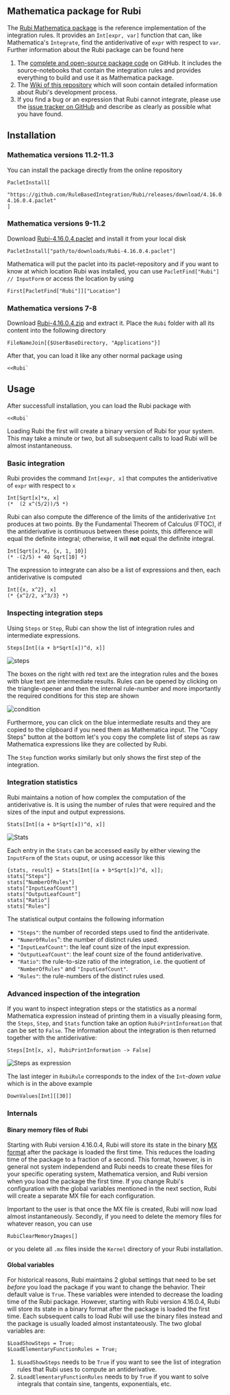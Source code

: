 ## Mathematica package for Rubi

The [Rubi Mathematica package](https://github.com/RuleBasedIntegration/Rubi) is the reference implementation
of the integration rules.
It provides an `Int[expr, var]` function that can, like Mathematica's `Integrate`, find the antiderivative of `expr` 
with respect to `var`. 
Further information about the Rubi package can be found here

1. The [complete and open-source package code](https://github.com/RuleBasedIntegration/Rubi) on GitHub. It includes the
source-notebooks that contain the integration rules and provides everything to build and use it as Mathematica package.
2. The [Wiki of this repository](https://github.com/RuleBasedIntegration/Rubi/wiki) which will soon contain detailed
information about Rubi's development process.
3. If you find a bug or an expression that Rubi cannot integrate, please use the [issue tracker on GitHub](https://github.com/RuleBasedIntegration/Rubi/issues)
and describe as clearly as possible what you have found.

## Installation

### Mathematica versions 11.2-11.3
You can install the package directly from the online repository

```mma
PacletInstall[
  "https://github.com/RuleBasedIntegration/Rubi/releases/download/4.16.0.4/Rubi-4.16.0.4.paclet"
]
```

### Mathematica versions 9-11.2

Download [Rubi-4.16.0.4.paclet](https://github.com/RuleBasedIntegration/Rubi/releases/download/4.16.0.4/Rubi-4.16.0.4.paclet) and install it from your local disk

```mma
PacletInstall["path/to/downloads/Rubi-4.16.0.4.paclet"]
```

Mathematica will put the paclet into its paclet-repository and if you want to know at which location Rubi was installed, you can use `PacletFind["Rubi"] // InputForm` or access the location by using

```mma
First[PacletFind["Rubi"]]["Location"]
```

### Mathematica versions 7-8

Download [Rubi-4.16.0.4.zip](https://github.com/RuleBasedIntegration/Rubi/releases/download/4.16.0.4/Rubi-4.16.0.4.zip) and extract it. Place the `Rubi` folder with all its content into the following directory

```mma
FileNameJoin[{$UserBaseDirectory, "Applications"}]
```

After that, you can load it like any other normal package using

```mma
<<Rubi`
```

## Usage

After successfull installation, you can load the Rubi package with

```mma
<<Rubi`
```

Loading Rubi the first will create a binary version of Rubi for your system. This may take a minute or two, but all subsequent calls to load Rubi will be almost instantaneouss. 

### Basic integration

Rubi provides the command `Int[expr, x]` that computes the antiderivative of `expr` with respect to `x`

```mma
Int[Sqrt[x]*x, x]
(*  (2 x^(5/2))/5 *)
```

Rubi can also compute the difference of the limits of the antiderivative `Int` produces at two points. By the Fundamental Theorem of Calculus (FTOC), if the antiderivative is continuous between these points, this difference will equal the definite integral; otherwise, it will **not** equal the definite integral.

```mma
Int[Sqrt[x]*x, {x, 1, 10}]
(* -(2/5) + 40 Sqrt[10] *)
```

The expression to integrate can also be a list of expressions and then, each antiderivative is computed

```mma
Int[{x, x^2}, x]
(* {x^2/2, x^3/3} *)
```

### Inspecting integration steps

Using `Steps` or `Step`, Rubi can show the list of integration rules and intermediate expressions.

```mma
Steps[Int[(a + b*Sqrt[x])^d, x]]
```

![steps](http://i.imgur.com/jC1BTJs.png)

The boxes on the right with red text are the integration rules and the boxes with blue text are intermediate results.
Rules can be opened by clicking on the triangle-opener and then the internal rule-number and more importantly the
required conditions for this step are shown

![condition](http://i.imgur.com/W5l0aRF.png)

Furthermore, you can click on the blue intermediate results and they are copied to the clipboard if you need them as
Mathematica input. The "Copy Steps" button at the bottom let's you copy the complete list of steps as raw Mathematica
expressions like they are collected by Rubi.

The `Step` function works similarly but only shows the first step of the integration.

### Integration statistics

Rubi maintains a notion of how complex the computation of the antiderivative is. It is using the number of rules
that were required and the sizes of the input and output expressions. 

```mma
Stats[Int[(a + b*Sqrt[x])^d, x]]
```

![Stats](http://i.stack.imgur.com/c4aUZ.png)

Each entry in the `Stats` can be accessed easily by either viewing the `InputForm` of the `Stats` ouput, or using accessor
like this

```mma
{stats, result} = Stats[Int[(a + b*Sqrt[x])^d, x]];
stats["Steps"]
stats["NumberOfRules"]
stats["InputLeafCount"]
stats["OutputLeafCount"]
stats["Ratio"]
stats["Rules"]
```

The statistical output contains the following information

- `"Steps"`: the number of recorded steps used to find the antiderivate.
- `"NumerOfRules`": the number of distinct rules used.
- `"InputLeafCount"`: the leaf count size of the input expression.
- `"OutputLeafCount"`: the leaf count size of the found antiderivative.
- `"Ratio"`: the rule-to-size ratio of the integration, i.e. the quotient of `"NumberOfRules"` and `"InputLeafCount"`.
- `"Rules"`: the rule-numbers of the distinct rules used.

### Advanced inspection of the integration

If you want to inspect integration steps or the statistics as a normal Mathematica expression instead of printing them in a visually pleasing form, the `Steps`, `Step`, and `Stats` function take an option `RubiPrintInformation` that can be set to `False`. The information about the integration is then returned together with the antiderivative:

```mma
Steps[Int[x, x], RubiPrintInformation -> False]
```

![Steps as expression](http://i.stack.imgur.com/locjv.png)

The last integer in `RubiRule` corresponds to the index of the `Int`-*down value* which is in the above example

```mma
DownValues[Int][[30]]
```

### Internals

#### Binary memory files of Rubi

Starting with Rubi version 4.16.0.4, Rubi will store its state in the binary [MX format](http://reference.wolfram.com/language/ref/format/MX.html) after the package is loaded the first time. This reduces the loading time of the package to a fraction of a second. This format, however, is in general not system independend and Rubi needs to create these files for your specific operating system, Mathematica version, and Rubi version when you load the package the first time. If you change Rubi's configuration with the global variables mentioned in the next section, Rubi will create a separate MX file for each configuration.

Important to the user is that once the MX file is created, Rubi will now load almost instantaneously. Secondly, if you need to delete the memory files for whatever reason, you can use

```mma
RubiClearMemoryImages[]
```

or you delete all `.mx` files inside the `Kernel` directory of your Rubi installation.

#### Global variables

For historical reasons, Rubi maintains 2 global settings that need to be set *before* you load the package if you want to change the behavior. Their default value is `True`. These variables were intended to decrease the loading time of the Rubi package. However, starting with Rubi version 4.16.0.4, Rubi will store its state in a binary format after the package is loaded the first time. Each subsequent calls to load Rubi will use the binary files instead and the package is usually loaded almost instantateously. The two global variables are:

```mma
$LoadShowSteps = True;
$LoadElementaryFunctionRules = True;
```

1. `$LoadShowSteps` needs to be `True` if you want to see the list of integration rules that Rubi uses to compute an
antiderivative.
2. `$LoadElementaryFunctionRules` needs to by `True` if you want to solve integrals that contain sine, tangents, exponentials, etc.

